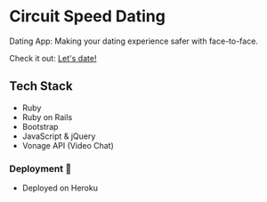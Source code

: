 # Circuit Speed Dating

Dating App: Making your dating experience safer with face-to-face.

Check it out: [Let's date!](https://circuit-speed-dating.herokuapp.com/)

## Tech Stack 
* Ruby
* Ruby on Rails
* Bootstrap
* JavaScript & jQuery
* Vonage API (Video Chat) 

### Deployment :rocket:
* Deployed on Heroku 
